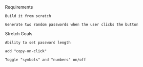 Requirements

    Build it from scratch

    Generate two random passwords when the user clicks the button

Stretch Goals

    Ability to set password length

    add "copy-on-click"
    
    Toggle "symbols" and "numbers" on/off
